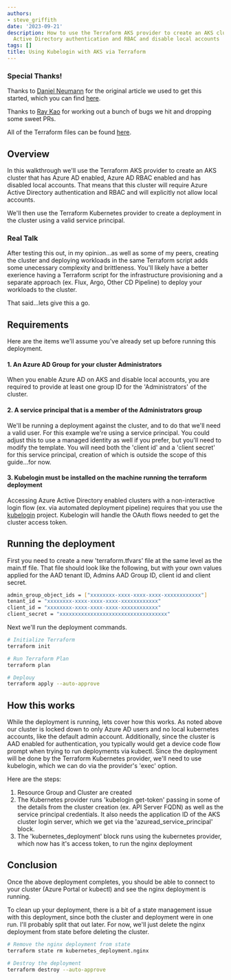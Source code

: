 ```yaml
---
authors:
- steve_griffith
date: '2023-09-21'
description: How to use the Terraform AKS provider to create an AKS cluster for Azure
  Active Directory authentication and RBAC and disable local accounts
tags: []
title: Using Kubelogin with AKS via Terraform
---
```


### Special Thanks!

Thanks to [Daniel Neumann](https://www.danielstechblog.io/about-me/) for the original article we used to get this started, which you can find [here](https://www.danielstechblog.io/azure-kubernetes-service-using-kubernetes-credential-plugin-kubelogin-with-terraform/).

Thanks to [Ray Kao](https://github.com/raykao) for working out a bunch of bugs we hit and dropping some sweet PRs.

All of the Terraform files can be found [here](https://github.com/swgriffith/azure-guides/tree/master/aks-tf-examples/kubelogin).

<!-- truncate -->

## Overview

In this walkthrough we'll use the Terraform AKS provider to create an AKS cluster that has Azure AD enabled, Azure AD RBAC enabled and has disabled local accounts. That means that this cluster will require Azure Active Directory authentication and RBAC and will explicitly not allow local accounts.

We'll then use the Terraform Kubernetes provider to create a deployment in the cluster using a valid service principal.

### Real Talk

After testing this out, in my opinion...as well as some of my peers, creating the cluster and deploying workloads in the same Terraform script adds some unecessary complexity and brittleness. You'll likely have a better exerience having a Terraform script for the infrastructure provisioning and a separate approach (ex. Flux, Argo, Other CD Pipeline) to deploy your workloads to the cluster.

That said...lets give this a go.

## Requirements

Here are the items we'll assume you've already set up before running this deployment.

#### 1. An Azure AD Group for your cluster Administrators
When you enable Azure AD on AKS and disable local accounts, you are required to provide at least one group ID for the 'Administrators' of the cluster.

#### 2. A service principal that is a member of the Administrators group
We'll be running a deployment against the cluster, and to do that we'll need a valid user. For this example we're using a service principal. You could adjust this to use a managed identity as well if you prefer, but you'll need to modify the template. You will need both the 'client id' and a 'client secret' for this service principal, creation of which is outside the scope of this guide...for now.

#### 3. Kubelogin must be installed on the machine running the terraform deployment
Accessing Azure Active Directory enabled clusters with a non-interactive login flow (ex. via automated deployment pipeline) requires that you use the [kubelogin](https://azure.github.io/kubelogin/index.html) project. Kubelogin will handle the OAuth flows needed to get the cluster access token.

## Running the deployment

First you need to create a new 'terraform.tfvars' file at the same level as the main.tf file. That file should look like the following, but with your own values applied for the AAD tenant ID, Admins AAD Group ID, client id and client secret.

```bash
admin_group_object_ids = ["xxxxxxxx-xxxx-xxxx-xxxx-xxxxxxxxxxxx"]
tenant_id = "xxxxxxxx-xxxx-xxxx-xxxx-xxxxxxxxxxxx"
client_id = "xxxxxxxx-xxxx-xxxx-xxxx-xxxxxxxxxxxx"
client_secret = "xxxxxxxxxxxxxxxxxxxxxxxxxxxxxxxxxxx"
```

Next we'll run the deployment commands.

```bash
# Initialize Terraform
terraform init

# Run Terraform Plan
terraform plan

# Deplouy
terraform apply --auto-approve
```

## How this works

While the deployment is running, lets cover how this works. As noted above our cluster is locked down to only Azure AD users and no local kubernetes accounts, like the default admin account. Additionally, since the cluster is AAD enabled for authentication, you typically would get a device code flow prompt when trying to run deployments via kubectl. Since the deployment will be done by the Terraform Kubernetes provider, we'll need to use kubelogin, which we can do via the provider's 'exec' option.

Here are the steps:

1. Resource Group and Cluster are created
2. The Kubernetes provider runs 'kubelogin get-token' passing in some of the details from the cluster creation (ex. API Server FQDN) as well as the service principal credentials. It also needs the application ID of the AKS cluster login server, which we get via the 'azuread_service_principal' block.
3. The 'kubernetes_deployment' block runs using the kubernetes provider, which now has it's access token, to run the nginx deployment

## Conclusion

Once the above deployment completes, you should be able to connect to your cluster (Azure Portal or kubectl) and see the nginx deployment is running.

To clean up your deployment, there is a bit of a state management issue with this deployment, since both the cluster and deployment were in one run. I'll probably split that out later. For now, we'll just delete the nginx deployment from state before deleting the cluster.

```bash
# Remove the nginx deployment from state
terraform state rm kubernetes_deployment.nginx

# Destroy the deployment
terraform destroy --auto-approve
```

